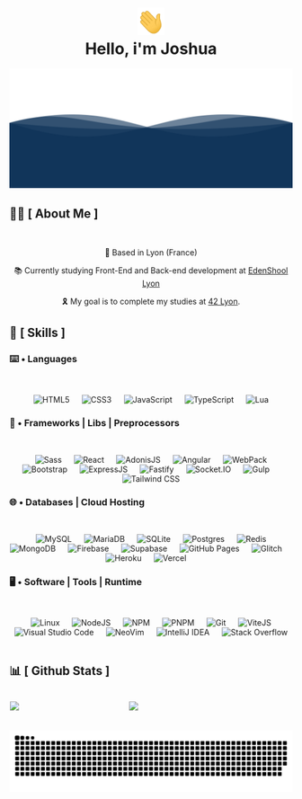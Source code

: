 <div align="center">
<h1 align="center"><img width="50" src="./resources/waving.gif"><br/>Hello, i'm Joshua</h1>
</div>

<div align="center">
  <img  src="./resources/wave.svg"
       alt="processor" /></a>
</div>

## 🙋‍♂️ [ About Me ]
<br/>
<p align='center'>📍 Based in Lyon (France)</p>
<p align='center'>📚 Currently studying Front-End and Back-end development at <a href="https://edenschool.fr">EdenShool Lyon</a></p>
<p align='center'>🎗️ My goal is to complete my studies at <a href="https://42lyon.fr/">42 Lyon</a>.</p>


## 🧠 [ Skills ]

### ⌨️ • Languages
<br/>
<p align="center"> 
  &emsp;
  <img alt="HTML5" src="https://img.shields.io/badge/HTML-e86328?style=for-the-badge&logo=html5&logoColor=white"/>
  &emsp;
  <img alt="CSS3" src="https://img.shields.io/badge/CSS-2965f1?style=for-the-badge&logo=css3&logoColor=white"/>
  &emsp;
  <img alt="JavaScript" src="https://img.shields.io/badge/Javascript-e6d34b?style=for-the-badge&logo=javascript&logoColor=black"/>
  &emsp;
  <img alt="TypeScript" src="https://img.shields.io/badge/typescript-%23007ACC.svg?style=for-the-badge&logo=typescript&logoColor=white"/>
  &emsp;
  <img alt="Lua" src="https://img.shields.io/badge/lua-%232C2D72.svg?style=for-the-badge&logo=lua&logoColor=white"/>
  &emsp;
</p>

### 🧰 • Frameworks | Libs | Preprocessors
<br/>
<p align="center"> 
  &emsp;
  <img alt="Sass" src="https://img.shields.io/badge/SASS-hotpink.svg?style=for-the-badge&logo=SASS&logoColor=white"/>
  &emsp;
  <img alt="React" src="https://img.shields.io/badge/React-6adcf5?style=for-the-badge&logo=react&logoColor=black"/>
  &emsp;
  <img alt="AdonisJS" src="https://img.shields.io/badge/adonisjs-%23220052.svg?style=for-the-badge&logo=adonisjs&logoColor=white"/>
  &emsp;
  <img alt="Angular" src="https://img.shields.io/badge/angular-%23DD0031.svg?style=for-the-badge&logo=angular&logoColor=white"/>
  &emsp;
  <img alt="WebPack" src="https://img.shields.io/badge/webpack-%238DD6F9.svg?style=for-the-badge&logo=webpack&logoColor=black"/>
  &emsp;
  <img alt="Bootstrap" src="https://img.shields.io/badge/bootstrap-%238511FA.svg?style=for-the-badge&logo=bootstrap&logoColor=white"/>
  &emsp;
  <img alt="ExpressJS" src="https://img.shields.io/badge/express.js-%23404d59.svg?style=for-the-badge&logo=express&logoColor=%2361DAFB"/>
  &emsp;
  <img alt="Fastify" src="https://img.shields.io/badge/fastify-%23000000.svg?style=for-the-badge&logo=fastify&logoColor=white"/>
  &emsp;
  <img alt="Socket.IO" src="https://img.shields.io/badge/Socket.io-black?style=for-the-badge&logo=socket.io&badgeColor=010101"/>
  &emsp;
  <img alt="Gulp" src="https://img.shields.io/badge/GULP-%23CF4647.svg?style=for-the-badge&logo=gulp&logoColor=white"/>
  &emsp;
  <img alt="Tailwind CSS" src="https://img.shields.io/badge/tailwindcss-%2338B2AC.svg?style=for-the-badge&logo=tailwind-css&logoColor=white"/>
</p>

### 🌐 • Databases | Cloud Hosting
<br/>
<p align="center">
  &emsp;
  <img alt="MySQL" src="https://img.shields.io/badge/MySQL-00000F?style=for-the-badge&logo=mysql&logoColor=white">
  &emsp;
  <img alt="MariaDB" src="https://img.shields.io/badge/MariaDB-003545?style=for-the-badge&logo=mariadb&logoColor=white"/>
  &emsp;
  <img alt="SQLite" src="https://img.shields.io/badge/SQLite-07405E?style=for-the-badge&logo=sqlite&logoColor=white"/>
  &emsp;
  <img alt="Postgres" src="https://img.shields.io/badge/postgres-%23316192.svg?style=for-the-badge&logo=postgresql&logoColor=white"/>
  &emsp;
  <img alt="Redis" src="https://img.shields.io/badge/redis-%23DD0031.svg?style=for-the-badge&logo=redis&logoColor=white"/>
  &emsp;
  <img alt="MongoDB" src="https://img.shields.io/badge/Mongo DB-4DB33D?style=for-the-badge&logo=mongodb&logoColor=white">
  &emsp;
  <img alt="Firebase" src="https://img.shields.io/badge/Firebase-039BE5?style=for-the-badge&logo=Firebase&logoColor=white"/>
  &emsp;
  <img alt="Supabase" src="https://img.shields.io/badge/Supabase-3ECF8E?style=for-the-badge&logo=supabase&logoColor=white"/>
  &emsp;
  <img alt="GitHub Pages" src="https://img.shields.io/badge/github%20pages-121013?style=for-the-badge&logo=github&logoColor=white">
  &emsp;
  <img alt="Glitch" src="https://img.shields.io/badge/glitch-%233333FF.svg?style=for-the-badge&logo=glitch&logoColor=white"/>
  &emsp;
  <img alt="Heroku" src="https://img.shields.io/badge/heroku-%23430098.svg?style=for-the-badge&logo=heroku&logoColor=white"/>
  &emsp;
  <img alt="Vercel" src="https://img.shields.io/badge/vercel-%23000000.svg?style=for-the-badge&logo=vercel&logoColor=white"/>
  &emsp;
</p>

 ### 🖥️ • Software | Tools | Runtime
 <br/>
<p align="center">
  &emsp;
  <img alt="Linux" src="https://img.shields.io/badge/Linux-FCC624?style=for-the-badge&logo=linux&logoColor=black">
  &emsp;
  <img alt="NodeJS" src="https://img.shields.io/badge/Node.JS-036e02?style=for-the-badge&logo=node.js&logoColor=white"/>
  &emsp;
  <img alt="NPM" src="https://img.shields.io/badge/NPM-%23CB3837.svg?style=for-the-badge&logo=npm&logoColor=white"/>
  &emsp;
  <img alt="PNPM" src="https://img.shields.io/badge/pnpm-%234a4a4a.svg?style=for-the-badge&logo=pnpm&logoColor=f69220"/>
  &emsp;
  <img alt="Git" src="https://img.shields.io/badge/Git-F05032?style=for-the-badge&logo=git&logoColor=white">
  &emsp;
  <img alt="ViteJS" src="https://img.shields.io/badge/vite-%23646CFF.svg?style=for-the-badge&logo=vite&logoColor=white"/>
  &emsp;
  <img alt="Visual Studio Code" src="https://img.shields.io/badge/Visual_Studio_Code-0078D4?style=for-the-badge&logo=visual%20studio%20code&logoColor=white">
  &emsp;
  <img alt="NeoVim" src="https://img.shields.io/badge/NeoVim-%2357A143.svg?&style=for-the-badge&logo=neovim&logoColor=white"/>
  &emsp;
  <img alt="IntelliJ IDEA" src="https://img.shields.io/badge/IntelliJIDEA-000000.svg?style=for-the-badge&logo=intellij-idea&logoColor=white">
  &emsp;
  <img alt="Stack Overflow" src="https://img.shields.io/badge/Stack_Overflow-FE7A16?style=for-the-badge&logo=stack-overflow&logoColor=white">
  &emsp;
</p>

## 📊 [ Github Stats ]
<br/>
<div align="center" style="display: flex; justify-content: space-around;">
  <img width="41.7%" src='https://github-readme-stats.vercel.app/api/top-langs/?username=IMTR0J4NV2&layout=compact&langs_count=8&theme=github_dark&hide=roff,objective-c'/>
  <br/>
  <img width="57.7%" src='https://github-readme-stats.vercel.app/api?username=IMTR0J4NV2&count_private=true&theme=github_dark'/>
</div>

<br/>
<br/>
<img  src="./resources/grid-snake.svg" alt="snake" />
